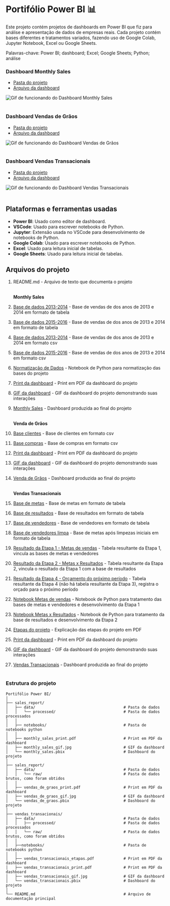 # Portifólio Power BI 📊

Este projeto contém projetos de dashboards em Power BI que fiz para análise e apresentação de dados de empresas reais. Cada projeto contém bases diferentes e tratamentos variados, fazendo uso de Google Colab, Jupyter Notebook, Excel ou Google Sheets.

Palavras-chave: Power BI; dashboard; Excel; Google Sheets; Python; análise

### Dashboard Monthly Sales
- [Pasta do projeto](/monthly_sales/)
- [Arquivo da dashboard](/monthly_sales/monthly_sales.pbix)

![Gif de funcionando do Dashboard Monthly Sales](/monthly_sales/monthly_sales_gif.gif)
<br><br>

### Dashboard Vendas de Grãos
- [Pasta do projeto](/vendas_de_graos/)
- [Arquivo da dashboard](/vendas_de_graos/venda_de_graos.pbix)

![Gif de funcionando do Dashboard Vendas de Grãos](/vendas_de_graos/venda_de_graos_gif.gif)
<br><br>

### Dashboard Vendas Transacionais
- [Pasta do projeto](/vendas_transacionais/)
- [Arquivo da dashboard](/vendas_transacionais/vendas_transacionais.pbix)

![Gif de funcionando do Dashboard Vendas Transacionais](/vendas_transacionais/vendas_transacionais_gif.gif)
<br><br>


## Plataformas e ferramentas usadas

- **Power BI**: Usado como editor de dashboard.
- **VSCode**: Usado para escrever notebooks de Python.
- **Jupyter**: Extensão usada no VSCode para desenvolvimento de notebooks de Python.
- **Google Colab**: Usado para escrever notebooks de Python.
- **Excel**: Usado para leitura inicial de tabelas.
- **Google Sheets**: Usado para leitura inicial de tabelas.

## Arquivos do projeto

1. README.md - Arquivo de texto que documenta o projeto
<br><br>

    **Monthly Sales**
1. [Base de dados 2013-2014](/monthly_sales/data/processed/Base_de_dados_2013_2014.csv) - Base de vendas de dos anos de 2013 e 2014 em formato de tabela
1. [Base de dados 2015-2016](/monthly_sales/data/processed/Base_de_dados_2015_2016.csv) - Base de vendas de dos anos de 2013 e 2014 em formato de tabela
1. [Base de dados 2013-2014](/monthly_sales/data/processed/Base_de_dados_2013_2014.csv) - Base de vendas de dos anos de 2013 e 2014 em formato csv
1. [Base de dados 2015-2016](/monthly_sales/data/processed/Base_de_dados_2015_2016.csv) - Base de vendas de dos anos de 2013 e 2014 em formato csv
1. [Normatização de Dados](/monthly_sales/notebooks/normatizacao_dados.ipynb) - Notebook de Python para normatização das bases do projeto
1. [Print da dashboard](/monthly_sales/monthly_sales_print.jpg) - Print em PDF da dashboard do projeto
1. [GIF da dashboard](/monthly_sales/monthly_sales_gif.gif) - GIF da dashboard do projeto demonstrando suas interações
1. [Monthly Sales](/monthly_sales/monthly_sales.pbix) - Dashboard produzida ao final do projeto
<br> <br>

    **Venda de Grãos**
1. [Base clientes](/vendas_de_graos/data/raw/clientes.csv) - Base de clientes em formato csv
1. [Base compras](/vendas_de_graos/data/raw/compras.csv) - Base de compras em formato csv
1. [Print da dashboard](/vendas_de_graos/vendas_de_graos_print.pdf) - Print em PDF da dashboard do projeto
1. [GIF da dashboard](/vendas_de_graos/vendas_de_graos_gif.gif) - GIF da dashboard do projeto demonstrando suas interações
1. [Venda de Grãos](/vendas_de_graos/vendas_de_graos.pbix) - Dashboard produzida ao final do projeto
<br> <br>

    **Vendas Transacionais**
1. [Base de metas](/vendas_transacionais/data/raw/metas.xlsx) - Base de metas em formato de tabela
1. [Base de resultados](/vendas_transacionais/data/raw/resultados.xlsx) - Base de resultados em formato de tabela
1. [Base de vendedores](/vendas_transacionais/data/raw/vendedores.xlsx) - Base de vendedores em formato de tabela
1. [Base de vendedores limpa](/vendas_transacionais/data/processed/vendedores_limpa.xlsx) - Base de metas após limpezas iniciais em formato de tabela
1. [Resultado da Etapa 1 - Metas de vendas](/vendas_transacionais/data/processed/etapa_1_metas_vendas.xlsx) - Tabela resultante da Etapa 1, vincula as bases de metas e vendedores
1. [Resultado da Etapa 2 - Metas x Resultados](/vendas_transacionais/data/processed/etapa_2_metas_resultados.xlsx) - Tabela resultante da Etapa 2, vincula o resultado da Etapa 1 com a base de resultados
1. [Resultado da Etapa 4 - Orçamento do próximo período](/vendas_transacionais/data/processed/etapa_4_orcamento_novembro.xlsx) - Tabela resultante da Etapa 4 (não há tabela resultante da Etapa 3), registra o orçado para o próximo período
1. [Notebook Metas de vendas](/vendas_transacionais/notebooks/etapa_1_metas_vendas.ipynb) - Notebook de Python para tratamento das bases de metas e vendedores e desenvolvimento da Etapa 1
1. [Notebook Metas x Resultados](/vendas_transacionais/notebooks/etapa_2_metas_resultados.ipynb) - Notebook de Python para tratamento da base de resultados e desenvolvimento da Etapa 2
1. [Etapas do projeto](/vendas_transacionais/vendas_transacionais_etapas.pdf) - Explicação das etapas do projeto em PDF
1. [Print da dashboard](/vendas_transacionais/vendas_transacionais_print.pdf) - Print em PDF da dashboard do projeto
1. [GIF da dashboard](/vendas_transacionais/vendas_transacionais_gif.gif) - GIF da dashboard do projeto demonstrando suas interações
1. [Vendas Transacionais](/vendas_transacionais/vendas_transacionais.pbix) - Dashboard produzida ao final do projeto
<br> <br>


### Estrutura do projeto
```
Portifólio Power BI/
│
├── sales_report/
│   ├── data/                                       # Pasta de dados
│   │   └── processed/                              # Pasta de dados processados
│   │
│   ├── notebooks/                                  # Pasta de notebooks python
│   │
│   ├── monthly_sales_print.pdf                     # Print em PDF da dashboard
│   ├── monthly_sales_gif.jpg                       # GIF da dashboard
│   └── monthly_sales.pbix                          # Dashboard do projeto
│
├── sales_report/
│   ├── data/                                       # Pasta de dados
│   │   └── raw/                                    # Pasta de dados brutos, como foram obtidos
│   │
│   ├── vendas_de_graos_print.pdf                   # Print em PDF da dashboard
│   ├── vendas_de_graos_gif.jpg                     # GIF da dashboard
│   └── vendas_de_graos.pbix                        # Dashboard do projeto
│
├── vendas_transacionais/
│   ├── data/                                       # Pasta de dados
│   │   ├── processed/                              # Pasta de dados processados
│   │   └── raw/                                    # Pasta de dados brutos, como foram obtidos
│   │
│   ├──notebooks/                                   # Pasta de notebooks python
│   │
│   ├── vendas_transacionais_etapas.pdf             # Print em PDF da dashboard
│   ├── vendas_transacionais_print.pdf              # Print em PDF da dashboard
│   ├── vendas_transacionais_gif.jpg                # GIF da dashboard
│   └── vendas_transacionais.pbix                   # Dashboard do projeto
│
└── README.md                                       # Arquivo de documentação principal
```